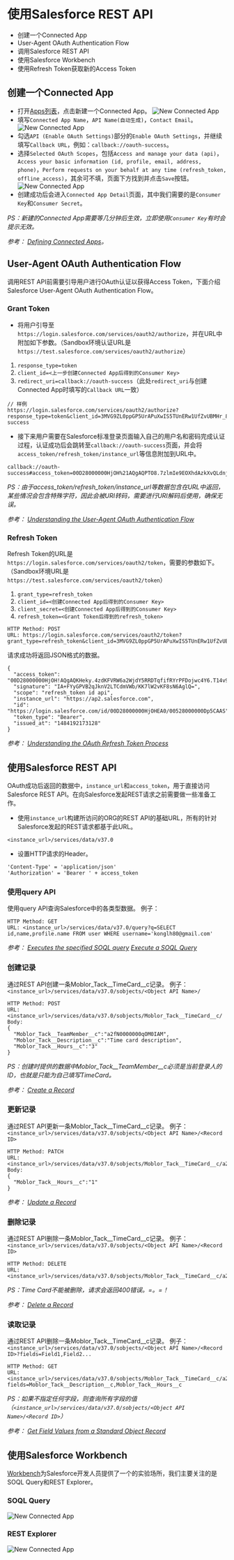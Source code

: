 # 使用Salesforce REST API

  - 创建一个Connected App
  - User-Agent OAuth Authentication Flow
  - 调用Salesforce REST API
  - 使用Salesforce Workbench
  - 使用Refresh Token获取新的Access Token

## 创建一个Connected App
- 打开[Apps列表](https://ap2.salesforce.com/02u?retURL=%2Fui%2Fsetup%2FSetup%3Fsetupid%3DDevTools&setupid=TabSet)，点击新建一个Connected App。
![New Connected App](/images/new-connected-app-button.png)
- 填写`Connected App Name`，`API Name(自动生成)`，`Contact Email`。
![New Connected App](/images/new-connected-app.png)
- 勾选`API (Enable OAuth Settings)`部分的`Enable OAuth Settings`，并继续填写`Callback URL`，例如：`callback://oauth-success`。
- 选择`Selected OAuth Scopes`，包括`Access and manage your data (api)`，`Access your basic information (id, profile, email, address, phone)`，`Perform requests on your behalf at any time (refresh_token, offline_access)`，其余可不填，页面下方找到并点击`Save`按钮。
![New Connected App](/images/new-connected-app-consumer-key.png)
- 创建成功后会进入`Connected App Detail`页面，其中我们需要的是`Consumer Key`和`Consumer Secret`。

*PS：新建的Connected App需要等几分钟后生效，立即使用`Consumer Key`有时会提示无效。*

*参考：
[Defining Connected Apps](https://developer.salesforce.com/docs/atlas.en-us.api_rest.meta/api_rest/intro_defining_remote_access_applications.htm)。*

## User-Agent OAuth Authentication Flow
调用REST API前需要引导用户进行OAuth认证以获得Access Token，下面介绍Salesforce User-Agent OAuth Authentication Flow。

### Grant Token
- 将用户引导至`https://login.salesforce.com/services/oauth2/authorize`，并在URL中附加如下参数。（Sandbox环境认证URL是`https://test.salesforce.com/services/oauth2/authorize`）
1. `response_type=token`
2. `client_id=<上一步创建Connected App后得到的Consumer Key>`
3. `redirect_uri=callback://oauth-success`（此处`redirect_uri`与创建Connected App时填写的`Callback URL`一致）
```
// 样例
https://login.salesforce.com/services/oauth2/authorize?response_type=token&client_id=3MVG9ZL0ppGP5UrAPuXwIS5TUnERw1UfZvUBMHr_8v0cOpSCUJ64aH8pVxZx9ek6JivYkaKns..vafP7rFfcr&redirect_uri=callback://oauth-success
```
- 接下来用户需要在Salesforce标准登录页面输入自己的用户名和密码完成认证过程，认证成功后会跳转至`callback://oauth-success`页面，并会将`access_token/refresh_token/instance_url`等信息附加到URL中。
```
callback://oauth-success#access_token=00D28000000HjOH%21AQgAQPTO8.7zlmIe9EOXhdAzkXvQLdnj3EPCK1LkZPILEKoxMj0yz18nq6Hjns7sEzfkBaaLprVMRnOkEElgZsSV2_JEcunB&refresh_token=5Aep861TSESvWeug_wdvqFJuAURkIDcmWIctIHpXuYSqCDJ1uXoiCPLp_cpSjmwT6gu1lhCxIQNir9JM.wEHsxO&instance_url=https%3A%2F%2Fap2.salesforce.com&id=https%3A%2F%2Flogin.salesforce.com%2Fid%2F00D28000000HjOHEA0%2F00528000000Dp5CAAS&issued_at=1484124973986&signature=CeCJcczYoBZtXRHgIf%2BbiCcMvkwjRhhMsd0d1nybmT8%3D&scope=id+api+refresh_token&token_type=Bearer
```
*PS：由于access_token/refresh_token/instance_url等数据包含在URL中返回，某些情况会包含特殊字符，因此会被URI转码，需要进行URI解码后使用，确保无误。*

*参考：
[Understanding the User-Agent OAuth Authentication Flow](https://developer.salesforce.com/docs/atlas.en-us.api_rest.meta/api_rest/intro_understanding_user_agent_oauth_flow.htm)*

### Refresh Token
Refresh Token的URL是`https://login.salesforce.com/services/oauth2/token`，需要的参数如下。（Sandbox环境URL是`https://test.salesforce.com/services/oauth2/token`）
1. `grant_type=refresh_token`
2. `client_id=<创建Connected App后得到的Consumer Key>`
3. `client_secret=<创建Connected App后得到的Consumer Key>`
4. `refresh_token=<Grant Token后得到的refresh_token>`

```
HTTP Method: POST
URL: https://login.salesforce.com/services/oauth2/token?grant_type=refresh_token&client_id=3MVG9ZL0ppGP5UrAPuXwIS5TUnERw1UfZvUBMHr_8v0cOpSCUJ64aH8pVxZx9ek6JivYkaKns..vafP7rFfcr&client_secret=3463673647331733445&refresh_token=5Aep861TSESvWeug_wdvqFJuAURkIDcmWIctIHpXuYSqCDJ1uXoiCPLp_cpSjmwT6gu1lhCxIQNir9JM.wEHsxO
```
请求成功将返回JSON格式的数据。
```
{
  "access_token": "00D28000000HjOH!AQgAQKHeky.4zdKFVRW6a2WjdY5RRDTqfifRYrPFDojwc4Y6.T14v9PTH6sBwvggOcMdYlJ0eSh3sKNvbByT1jfmeczvy1cU",
  "signature": "IA+FYyGPVB2qJknV2LTCdmVWb/KK7lW2vKF8sN6AglQ=",
  "scope": "refresh_token id api",
  "instance_url": "https://ap2.salesforce.com",
  "id": "https://login.salesforce.com/id/00D28000000HjOHEA0/00528000000Dp5CAAS",
  "token_type": "Bearer",
  "issued_at": "1484192173128"
}
```

*参考：
[Understanding the OAuth Refresh Token Process](https://developer.salesforce.com/docs/atlas.en-us.api_rest.meta/api_rest/intro_understanding_user_agent_oauth_flow.htm)*

## 使用Salesforce REST API
OAuth成功后返回的数据中，`instance_url`和`access_token`，用于直接访问Salesforce REST API。在向Salesforce发起REST请求之前需要做一些准备工作。

- 使用`instance_url`构建所访问的ORG的REST API的基础URL，所有的针对Salesforce发起的REST请求都基于此URL。
```
<instance_url>/services/data/v37.0
```
- 设置HTTP请求的Header。
```
'Content-Type' = 'application/json'
'Authorization' = 'Bearer ' + access_token
```

### 使用query API

使用query API查询Salesforce中的各类型数据。
例子：
```
HTTP Method: GET
URL: <instance_url>/services/data/v37.0/query?q=SELECT id,name,profile.name FROM user WHERE username='konglh80@gmail.com'
```
*参考：
[Executes the specified SOQL query](https://developer.salesforce.com/docs/atlas.en-us.api_rest.meta/api_rest/resources_query.htm)
[Execute a SOQL Query](https://developer.salesforce.com/docs/atlas.en-us.api_rest.meta/api_rest/dome_query.htm)*

### 创建记录
通过REST API创建一条Moblor_Tack__TimeCard__c记录。
例子：
`<instance_url>/services/data/v37.0/sobjects/<Object API Name>/`
```
HTTP Method: POST
URL: <instance_url>/services/data/v37.0/sobjects/Moblor_Tack__TimeCard__c/
Body: 
{
  "Moblor_Tack__TeamMember__c":"a2fN0000000qOM0IAM",
  "Moblor_Tack__Description__c":"Time card description",
  "Moblor_Tack__Hours__c":"3"
}
```

*PS：创建时提供的数据中Moblor_Tack__TeamMember__c必须是当前登录人的ID，也就是只能为自己填写TimeCard。*

*参考：
[Create a Record](https://developer.salesforce.com/docs/atlas.en-us.api_rest.meta/api_rest/dome_sobject_create.htm)*

### 更新记录
通过REST API更新一条Moblor_Tack__TimeCard__c记录。
例子：
`<instance_url>/services/data/v37.0/sobjects/<Object API Name>/<Record ID>`
```
HTTP Method: PATCH
URL: <instance_url>/services/data/v37.0/sobjects/Moblor_Tack__TimeCard__c/a2gN0000000SCfAIAW
Body: 
{
  "Moblor_Tack__Hours__c":"1"
}
```

*参考：
[Update a Record](https://developer.salesforce.com/docs/atlas.en-us.api_rest.meta/api_rest/dome_update_fields.htm)*

### 删除记录
通过REST API删除一条Moblor_Tack__TimeCard__c记录。
例子：
`<instance_url>/services/data/v37.0/sobjects/<Object API Name>/<Record ID>`
```
HTTP Method: DELETE
URL: <instance_url>/services/data/v37.0/sobjects/Moblor_Tack__TimeCard__c/a2gN0000000SCfAIAW
```

*PS：Time Card不能被删除，请求会返回400错误。=。=！*

*参考：
[Delete a Record](https://developer.salesforce.com/docs/atlas.en-us.api_rest.meta/api_rest/dome_delete_record.htm)*

### 读取记录
通过REST API删除一条Moblor_Tack__TimeCard__c记录。
例子：
`<instance_url>/services/data/v37.0/sobjects/<Object API Name>/<Record ID>?fields=Field1,Field2...`
```
HTTP Method: GET
URL: <instance_url>/services/data/v37.0/sobjects/Moblor_Tack__TimeCard__c/a2gN0000000SCfAIAW?fields=Moblor_Tack__Description__c,Moblor_Tack__Hours__c
```
*PS：如果不指定任何字段，则查询所有字段的值（`<instance_url>/services/data/v37.0/sobjects/<Object API Name>/<Record ID>`）*

*参考：
[Get Field Values from a Standard Object Record](https://developer.salesforce.com/docs/atlas.en-us.api_rest.meta/api_rest/dome_get_field_values.htm)*


## 使用Salesforce Workbench
[Workbench](https://workbench.developerforce.com/login.php)为Salesforce开发人员提供了一个的实验场所，我们主要关注的是SOQL Query和REST Explorer。

### SOQL Query
![New Connected App](/images/workbench-soql-query.png)

### REST Explorer
![New Connected App](/images/workbench-rest-explorer.png)


